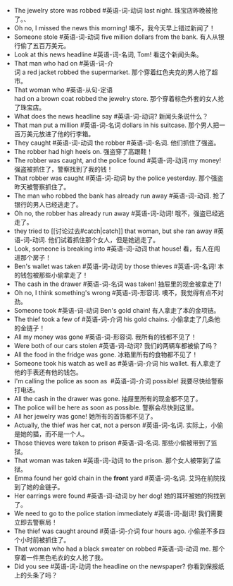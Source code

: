 - The jewelry store was robbed #英语-词-动词 last night. 珠宝店昨晚被抢了。、
- Oh no, I missed the news this morning! 噢不，我今天早上错过新闻了！
- Someone stole #英语-词-动词 five million dollars from the bank.  有人从银行偷了五百万美元。
- Look at this news headline #英语-词-名词, Tom! 看这个新闻头条。
- That man who had on #英语-词-介词 a red jacket robbed the supermarket. 那个穿着红色夹克的男人抢了超市。
- That woman who #英语-从句-定语 had on a brown coat robbed the jewelry store. 那个穿着棕色外套的女人抢了珠宝店。
- What does the news headline say #英语-词-动词? 新闻头条说什么？
- That man put a million #英语-词-名词 dollars in his suitcase. 那个男人把一百万美元放进了他的行李箱。
- They caught #英语-词-动词 the robber #英语-词-名词.  他们抓住了强盗。
- The robber had high heels on.  强盗穿了高跟鞋！
- The robber was caught, and the police found #英语-词-动词 my money! 强盗被抓住了，警察找到了我的钱！
- That robber was caught #英语-词-动词 by the police yesterday. 那个强盗昨天被警察抓住了。
- The man who robbed the bank has already run away #英语-词-动词. 抢了银行的男人已经逃走了。
- Oh no, the robber has already run away #英语-词-动词! 哦不，强盗已经逃走了。
- they tried to [[讨论过去#catch|catch]] that woman, but she ran away #英语-词-动词. 他们试着抓住那个女人，但是她逃走了。
- Look, someone is breaking into #英语-词-动词 that house!  看，有人在闯进那个房子！
- Ben's wallet was taken #英语-词-动词 by those thieves #英语-词-名词! 本的钱包被那些小偷拿走了！
- The cash in the drawer #英语-词-名词 was taken! 抽屉里的现金被拿走了!
- Oh no, I think something's wrong #英语-词-形容词. 噢不，我觉得有点不对劲。
- Someone took #英语-词-动词 Ben's gold chain! 有人拿走了本的金项链。
- The thief took a few of #英语-词-介词 his gold chains.  小偷拿走了几条他的金链子！
- All my money was gone #英语-词-形容词.  我所有的钱都不见了！
- Were both of our cars stolen #英语-词-动词?  我们的两辆车都被偷了吗？
- All the food in the fridge was gone.  冰箱里所有的食物都不见了！
- Someone took his watch as well as #英语-词-介词 his wallet. 有人拿走了他的手表还有他的钱包。
- I'm calling the police as soon as  #英语-词-介词 possible! 我要尽快给警察打电话。
- All the cash in the drawer was gone.  抽屉里所有的现金都不见了。 
- The police will be here as soon as possible. 警察会尽快到这里。
- All her jewelry was gone! 她所有的首饰都不见了。
- Actually, the thief was her cat, not a person #英语-词-名词. 实际上，小偷是她的猫，而不是一个人。
- Those thieves were taken to prison #英语-词-名词.  那些小偷被带到了监狱。
- That woman was taken #英语-词-动词 to the prison.  那个女人被带到了监狱。
- Emma found her gold chain in the **front** yard #英语-词-名词. 艾玛在前院找到了她的金链子。
- Her earrings were found #英语-词-动词 by her dog! 她的耳环被她的狗找到了。
- We need to go to the police station immediately #英语-词-副词! 我们需要立即去警察局！
- The thief was caught around #英语-词-介词 four hours ago. 小偷差不多四个小时前被抓住了。
- That woman who had a black sweater on robbed #英语-词-动词 me. 那个穿着一件黑色毛衣的女人抢了我。
- Did you see #英语-词-动词 the headline on the newspaper? 你看到保报纸上的头条了吗？